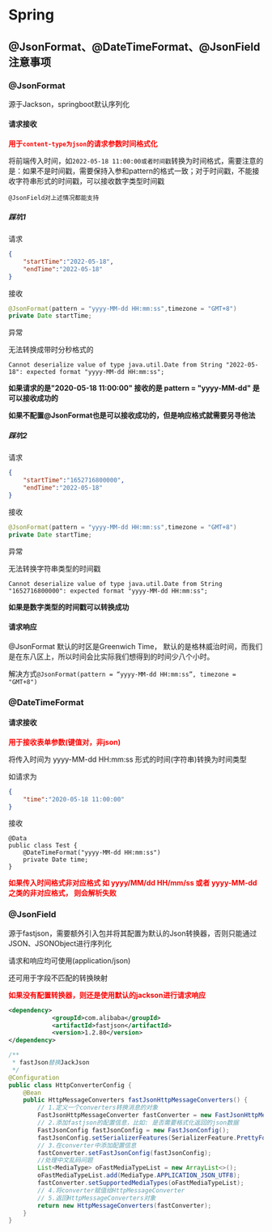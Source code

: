 # Spring

## @JsonFormat、@DateTimeFormat、@JsonField 注意事项

### @JsonFormat

源于Jackson，springboot默认序列化

#### 请求接收

<font color='red'>**用于`content-type为json`的请求参数时间格式化**</font>

将前端传入时间，如`2022-05-18 11:00:00或者时间戳`转换为时间格式，需要注意的是：如果不是时间戳，需要保持入参和pattern的格式一致；对于时间戳，不能接收字符串形式的时间戳，可以接收数字类型时间戳

`@JsonField对上述情况都能支持`

##### 踩坑1

请求

```json
{
	"startTime":"2022-05-18",
    "endTime":"2022-05-18"
}
```

接收

```java
@JsonFormat(pattern = "yyyy-MM-dd HH:mm:ss",timezone = "GMT+8")
private Date startTime;
```

异常

无法转换成带时分秒格式的

`Cannot deserialize value of type java.util.Date from String "2022-05-18": expected format "yyyy-MM-dd HH:mm:ss";`

**如果请求的是"2020-05-18 11:00:00" 接收的是 pattern = "yyyy-MM-dd" 是可以接收成功的**

**如果不配置@JsonFormat也是可以接收成功的，但是响应格式就需要另寻他法**



##### 踩坑2

请求

```json
{
	"startTime":"1652716800000",
    "endTime":"2022-05-18"
}
```

接收

```java
@JsonFormat(pattern = "yyyy-MM-dd HH:mm:ss",timezone = "GMT+8")
private Date startTime;
```

异常

无法转换字符串类型的时间戳

`Cannot deserialize value of type java.util.Date from String "1652716800000": expected format "yyyy-MM-dd HH:mm:ss";`

**如果是数字类型的时间戳可以转换成功**



#### 请求响应

@JsonFormat 默认的时区是Greenwich Time， 默认的是格林威治时间，而我们是在东八区上，所以时间会比实际我们想得到的时间少八个小时。

解决方式`@JsonFormat(pattern = “yyyy-MM-dd HH:mm:ss”, timezone = "GMT+8")`

### @DateTimeFormat

#### 请求接收

<font color='red'>**用于接收表单参数(键值对，非json)**</font>

将传入时间为 yyyy-MM-dd HH:mm:ss 形式的时间(字符串)转换为时间类型

如请求为

```json
{
	"time":"2020-05-18 11:00:00"
}
```

接收

```
@Data
public class Test {
	@DateTimeFormat("yyyy-MM-dd HH:mm:ss")
	private Date time;
}
```

<font color = 'red'>**如果传入时间格式非对应格式 如 yyyy/MM/dd HH/mm/ss 或者 yyyy-MM-dd之类的非对应格式， 则会解析失败**</font>



### @JsonField

源于fastjson，需要额外引入包并将其配置为默认的Json转换器，否则只能通过JSON、JSONObject进行序列化

请求和响应均可使用(application/json)

还可用于字段不匹配的转换映射

<font color='red'>**如果没有配置转换器，则还是使用默认的jackson进行请求响应**</font>

```xml
<dependency>
            <groupId>com.alibaba</groupId>
            <artifactId>fastjson</artifactId>
            <version>1.2.80</version>
</dependency>
```



```java
/**
 * fastJson替换JackJson
 */
@Configuration
public class HttpConverterConfig {
    @Bean
    public HttpMessageConverters fastJsonHttpMessageConverters() {
        // 1.定义一个converters转换消息的对象
        FastJsonHttpMessageConverter fastConverter = new FastJsonHttpMessageConverter();
        // 2.添加fastjson的配置信息，比如: 是否需要格式化返回的json数据
        FastJsonConfig fastJsonConfig = new FastJsonConfig();
        fastJsonConfig.setSerializerFeatures(SerializerFeature.PrettyFormat);
        // 3.在converter中添加配置信息
        fastConverter.setFastJsonConfig(fastJsonConfig);
        //处理中文乱码问题
        List<MediaType> oFastMediaTypeList = new ArrayList<>();
        oFastMediaTypeList.add(MediaType.APPLICATION_JSON_UTF8);
        fastConverter.setSupportedMediaTypes(oFastMediaTypeList);
        // 4.将converter赋值给HttpMessageConverter
	    // 5.返回HttpMessageConverters对象
        return new HttpMessageConverters(fastConverter);
    }
}
```

